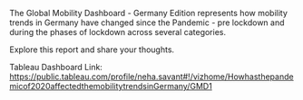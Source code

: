The Global Mobility Dashboard - Germany Edition represents how mobility trends in Germany have changed since the Pandemic - pre lockdown and during the phases of lockdown across several categories.

Explore this report and share your thoughts.

Tableau Dashboard Link: https://public.tableau.com/profile/neha.savant#!/vizhome/Howhasthepandemicof2020affectedthemobilitytrendsinGermany/GMD1
